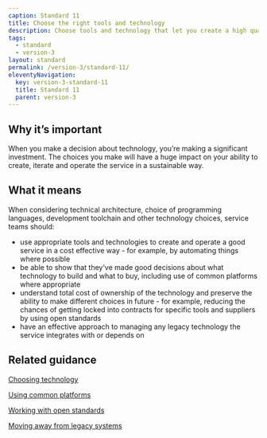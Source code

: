 ```yaml
---
caption: Standard 11
title: Choose the right tools and technology
description: Choose tools and technology that let you create a high quality service in a cost effective way. Minimise the cost of changing direction in future.
tags:
  - standard
  - version-3
layout: standard
permalink: /version-3/standard-11/
eleventyNavigation:
  key: version-3-standard-11
  title: Standard 11
  parent: version-3
---
```


## Why it’s important

When you make a decision about technology, you’re making a significant investment. The choices you make will have a huge impact on your ability to create, iterate and operate the service in a sustainable way.

## What it means

When considering technical architecture, choice of programming languages, development toolchain and other technology choices, service teams should:

- use appropriate tools and technologies to create and operate a good service in a cost effective way - for example, by automating things where possible
- be able to show that they’ve made good decisions about what technology to build and what to buy, including use of common platforms where appropriate
- understand total cost of ownership of the technology and preserve the ability to make different choices in future - for example, reducing the chances of getting locked into contracts for specific tools and suppliers by using open standards
- have an effective approach to managing any legacy technology the service integrates with or depends on

## Related guidance

[Choosing technology](https://www.gov.uk/service-manual/technology/choosing-technology-an-introduction)

[Using common platforms](https://www.gov.uk/service-manual/technology/using-common-components)

[Working with open standards](https://www.gov.uk/service-manual/technology/working-with-open-standards)

[Moving away from legacy systems](/service-manual/technology/moving-away-from-legacy-systems)

<!-- ## Service standard points

[1\. Understand users and their needs](https://www.gov.uk/service-manual/service-standard/point-1-understand-user-needs)

[2\. Solve a whole problem for users](https://www.gov.uk/service-manual/service-standard/point-2-solve-a-whole-problem)

[3\. Provide a joined up experience across all channels](https://www.gov.uk/service-manual/service-standard/point-3-join-up-across-channels)

[4\. Make the service simple to use](https://www.gov.uk/service-manual/service-standard/point-4-make-the-service-simple-to-use)

[5\. Make sure everyone can use the service](https://www.gov.uk/service-manual/service-standard/point-5-make-sure-everyone-can-use-the-service)

[6\. Have a multidisciplinary team](https://www.gov.uk/service-manual/service-standard/point-6-have-a-multidisciplinary-team)

[7\. Use agile ways of working](https://www.gov.uk/service-manual/service-standard/point-7-use-agile-ways-of-working)

[8\. Iterate and improve frequently](https://www.gov.uk/service-manual/service-standard/point-8-iterate-and-improve-frequently)

[9\. Create a secure service which protects users’ privacy](https://www.gov.uk/service-manual/service-standard/point-9-create-a-secure-service)

[10\. Define what success looks like and publish performance data](https://www.gov.uk/service-manual/service-standard/point-10-define-success-publish-performance-data)

[11\. Choose the right tools and technology](https://www.gov.uk/service-manual/service-standard/point-11-choose-the-right-tools-and-technology)

[12\. Make new source code open](https://www.gov.uk/service-manual/service-standard/point-12-make-new-source-code-open)

[13\. Use and contribute to open standards, common components and patterns](https://www.gov.uk/service-manual/service-standard/point-13-use-common-standards-components-patterns)

[14\. Operate a reliable service](https://www.gov.uk/service-manual/service-standard/point-14-operate-a-reliable-service) -->
